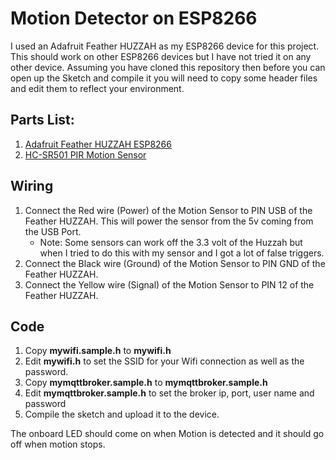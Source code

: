 # Motion Detector on ESP8266
I used an Adafruit Feather HUZZAH as my ESP8266 device for this project.  This should work on other ESP8266 devices but I have not tried it on any other device.  Assuming you have cloned this repository then before you can open up the Sketch and compile it you will need to copy some header files and edit them to reflect your environment.

## Parts List:

1. [Adafruit Feather HUZZAH ESP8266](https://learn.adafruit.com/adafruit-feather-huzzah-esp8266/overview)
2. [HC-SR501 PIR Motion Sensor](https://www.amazon.com/gp/product/B00FDPO9B8/ref=ask_ql_qh_dp_hza)

## Wiring

1. Connect the Red wire (Power) of the Motion Sensor to PIN USB of the Feather HUZZAH.  This will power the sensor from the 5v coming from the USB Port.
    * Note: Some sensors can work off the 3.3 volt of the Huzzah but when I tried to do this with my sensor and I got a lot of false triggers.
2. Connect the Black wire (Ground) of the Motion Sensor to PIN GND of the Feather HUZZAH.
3. Connect the Yellow wire (Signal) of the Motion Sensor to PIN 12 of the Feather HUZZAH.

## Code

1. Copy **mywifi.sample.h** to **mywifi.h**
2. Edit **mywifi.h** to set the SSID for your Wifi connection as well as the password.
3. Copy **mymqttbroker.sample.h** to **mymqttbroker.sample.h**
4. Edit **mymqttbroker.sample.h** to set the broker ip, port, user name and password
5. Compile the sketch and upload it to the device.

The onboard LED should come on when Motion is detected and it should go off when motion stops.
